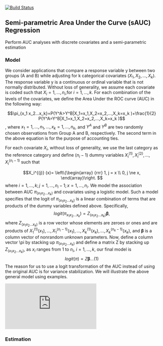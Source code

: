 [![Build Status](https://travis-ci.com/sbohora/sAUC.svg?token=shyYTzvvbsLRHsRAWXTg)](https://travis-ci.com/sbohora/sAUC)

## Semi-parametric Area Under the Curve (sAUC) Regression
Perform AUC analyses with discrete covariates and a semi-parametric estimation

### Model

We consider applications that compare a response variable y between two groups (A and B) while adjusting for k categorical covariates ($X_1,X_2,...,X_k$).  The response variable y is a continuous or ordinal variable that is not normally distributed.  Without loss of generality, we assume each covariate is coded such that $X_i=1,...,n_i$,for $i=1,...,k$. For each combination of the levels of the covariates, we define the Area Under the ROC curve (AUC) in the following way:

$$\pi_{x_1 x_2...x_k}=P(Y^A>Y^B|X_1=x_1,X_2=x_2,...,X_k=x_k )+\frac{1}{2} P(Y^A=Y^B|X_1=x_1,X_2=x_2,...,X_k=x_k )$$,
where $x_1=1,...,n_1,...,x_k=1,...,n_k$, and $Y^A$ and $Y^B$ are two randomly chosen observations from Group A and B, respectively.  The second term in the above equation is for the purpose of accounting ties.

For each covariate $X_i$, without loss of generality, we use the last category as the reference category and define ($n_i-1$) dummy variables $X_i^{(1)},X_i^{(2)},...,X_i^{(n_i-1)}$  such that 

$$X_i^{(j)} (x)= \left\{\begin{array}
{rrr}
1, j = x \\
0, j \ne x,
\end{array}\right.
$$
where $i=1,...,k; j=1,...,n_i-1; x=1,...,n_i$.   We model the association between AUC $\pi_(x_1 x_2...x_k )$ and covariates using a logistic model.  Such a model specifies that the logit of $\pi_(x_1 x_2...x_k)$ is a linear combination of terms that are products of the dummy variables defined above.  Specifically,
$$logit(\pi_{x_1 x_2...x_k } )=Z_{(x_1 x_2...x_k )} \boldsymbol{\beta},$$ 
where $Z_{(x_1 x_2...x_k)}$ is a row vector whose elements are zeroes or ones and are products of $X_1^{(1)} (x_1 ),...,X_1^{(n_i-1) } (x_1),...,X_k^{(1)} (x_k),...,X_k^{(n_k-1)} (x_k)$, and $\boldsymbol{\beta}$ is a column vector of nonrandom unknown parameters.  Now, define a column vector \pi by stacking up $\pi_(x_1 x_2...x_k )$ and define a matrix Z by stacking up $Z_{(x_1 x_2...x_k )}$, as $x_i$ ranges from 1 to $n_i$, $i=1,...,k$, our final model is  
$$logit(\pi)=Z\boldsymbol{\beta} ...(1)$$
The reason for us to use a logit transformation of the AUC instead of using the original AUC is for variance stabilization.  We will illustrate the above general model using examples.

![](http://latex.codecogs.com/gif.latex?a%20%3D%20%5Cfrac%7Bb%7D%7Bc%7D)
### Estimation

